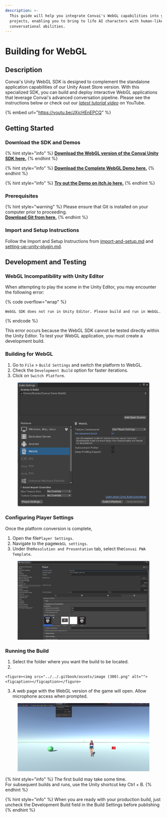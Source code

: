 ```yaml
---
description: >-
  This guide will help you integrate Convai's WebGL capabilities into your Unity
  projects, enabling you to bring to life AI characters with human-like
  conversational abilities.
---
```


# Building for WebGL

## Description

Convai's Unity WebGL SDK is designed to complement the standalone application capabilities of our Unity Asset Store version. With this specialized SDK, you can build and deploy interactive WebGL applications that leverage Convai's advanced conversation pipeline. Please see the instructions below or check out our [_latest tutorial video_](https://youtu.be/JXjcHEnEPCQ) on YouTube.

{% embed url="https://youtu.be/JXjcHEnEPCQ" %}

## Getting Started

### Download the SDK and Demos

{% hint style="info" %}
[**Download the WebGL version of the Convai Unity SDK here.**](https://drive.google.com/file/d/1mSgdWNnttNXjjA5Qvclwyy2\_33zncefv/view?usp=sharing)
{% endhint %}

{% hint style="info" %}
[**Download the Complete  WebGL Demo here.**](https://github.com/Conv-AI/Unity-WebGL-Demo-Game)
{% endhint %}

{% hint style="info" %}
[**Try out the Demo on itch.io here.**](https://convai.itch.io/webgl-demo)
{% endhint %}

### Prerequisites

{% hint style="warning" %}
Please ensure that Git is installed on your computer prior to proceeding.\
[**Download Git from here.**](https://git-scm.com/downloads)
{% endhint %}

### Import and Setup Instructions

Follow the Import and Setup Instructions from [import-and-setup.md](import-and-setup.md "mention") and [setting-up-unity-plugin.md](setting-up-unity-plugin.md "mention").&#x20;

## Development and Testing

### WebGL Incompatibility with Unity Editor

When attempting to play the scene in the Unity Editor, you may encounter the following error:

{% code overflow="wrap" %}
```
WebGL SDK does not run in Unity Editor. Please build and run in WebGL.
```
{% endcode %}

This error occurs because the WebGL SDK cannot be tested directly within the Unity Editor. To test your WebGL application, you must create a development build.

### Building for WebGL

1. Go to `File` > `Build Settings` and switch the platform to WebGL.
2. Check the `Development Build` option for faster iterations.
3. Click on `Switch Platform`.

<figure><img src="../../.gitbook/assets/image (297).png" alt=""><figcaption></figcaption></figure>

### Configuring Player Settings

Once the platform conversion is complete,

1. Open the file`Player Settings`.
2. Navigate to the page`WebGL settings`.
3. Under the`Resolution and Presentation` tab, select the`Convai PWA Template`.

<figure><img src="../../.gitbook/assets/image (299).png" alt=""><figcaption></figcaption></figure>

### Running the Build

1. Select the folder where you want the build to be located.
2.

    <figure><img src="../../.gitbook/assets/image (300).png" alt=""><figcaption></figcaption></figure>
3. A web page with the WebGL version of the game will open. Allow microphone access when prompted.

<figure><img src="../../.gitbook/assets/image (23).png" alt=""><figcaption></figcaption></figure>

{% hint style="info" %}
The first build may take some time.\
For subsequent builds and runs, use the Unity shortcut key Ctrl + B.
{% endhint %}

{% hint style="info" %}
When you are ready with your production build, just uncheck the Development Build field in the Build Settings before publishing
{% endhint %}

